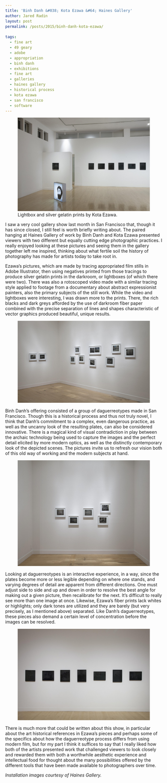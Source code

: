 ```yaml
---
title: 'Binh Danh &#038; Kota Ezawa &#64; Haines Gallery'
author: Jared Radin
layout: post
permalink: /posts/2015/binh-danh-kota-ezawa/

tags:
  - fine art
  - 49 geary
  - adobe
  - appropriation
  - binh danh
  - exhibitions
  - fine art
  - galleries
  - haines gallery
  - historical process
  - kota ezawa
  - san francisco
  - software
---
```

<figure>
<img src="/assets/2015/01/IMG_0423-1024x721.jpg" alt="Kota Ezawa at Haines Gallery" />
<figcaption>
Lightbox and silver gelatin prints by Kota Ezawa.
</figcaption>
</figure>
I saw a very cool gallery show last month in San Francisco that, though it has since closed, I still feel is worth briefly writing about. The paired hanging at Haines Gallery of work by Binh Danh and Kota Ezawa presented viewers with two different but equally cutting edge photographic practices. I really enjoyed looking at these pictures and seeing them in the gallery together left me inspired, thinking about what fertile soil the history of photography has made for artists today to take root in.

<!--more-->

Ezawa&#8217;s pictures, which are made by tracing appropriated film stills in Adobe Illustrator, then using negatives printed from those tracings to produce silver gelatin prints in the darkroom, or lightboxes (of which there were two). There was also a rotoscoped video made with a similar tracing style applied to footage from a documentary about abstract expressionist painters, also the primary subjects of the still work. While the video and lightboxes were interesting, I was drawn more to the prints. There, the rich blacks and dark greys afforded by the use of darkroom fiber paper combined with the precise separation of lines and shapes characteristic of vector graphics produced beautiful, unique results.

<figure>
<img src="/assets/2015/01/IMG_0424-1024x632.jpg" alt="Binh Danh at Haines Gallery" />
</figure>

Binh Danh&#8217;s offering consisted of a group of daguerreotypes made in San Francisco. Though this is a historical process and thus not truly novel, I think that Danh&#8217;s commitment to a complex, even dangerous practice, as well as the uncanny look of the resulting plates, can also be considered innovative. There is a magical kind of visual contradiction in play between the archaic technology being used to capture the images and the perfect detail elicited by more modern optics, as well as the distinctly contemporary look of the depicted scenes. The pictures invite us to refresh our vision both of this old way of working and the modern subjects at hand.

<figure>
<img src="/assets/2015/01/IMG_0404-1024x817.jpg" alt="Binh Danh at Haines Gallery" />
</figure>

Looking at daguerreotypes is an interactive experience, in a way, since the plates become more or less legible depending on where one stands, and varying degrees of detail are apparent from different directions. One must adjust side to side and up and down in order to resolve the best angle for making out a given picture, then recalibrate for the next. It&#8217;s difficult to really see more than one image at once. Likewise, Ezawa&#8217;s fiber prints lack whites or highlights; only dark tones are utilized and they are barely (but very precisely, as I mentioned above) separated. Like Danh&#8217;s daguerreotypes, these pieces also demand a certain level of concentration before the images can be resolved.

<figure>
<img src="/assets/2015/01/IMG_0412-1024x705.jpg" alt="Kota Ezawa at Haines Gallery" />
</figure>

There is much more that could be written about this show, in particular about the art historical references in Ezawa&#8217;s pieces and perhaps some of the specifics about how the daguerreotype process differs from using modern film, but for my part I think it suffices to say that I really liked how both of the artists presented work that challenged viewers to look closely and rewarded them with both a worthwhile aesthetic experience and intellectual food for thought about the many possibilities offered by the different tools that have been made available to photographers over time.

*Installation images courtesy of Haines Gallery.*
